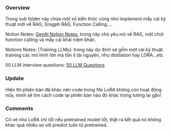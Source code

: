 ### Overview

 Trong sub folder này chứa một số kiến thức cũng như implement mấy cái kỹ thuật mới về RAG, Gragph RAG, Function Calling....

Notion Notes: [GenAI Notion Notes](https://accurate-bandana-6b0.notion.site/M-t-s-concept-trong-GenAI-14bb29d8ebb18047823df72029e40bec), trong này chủ yếu nói về RAG, một chút function calling và mấy cái khái niệm khác. 

Notions Notes: [Training LLMs]: trong này dự định sẽ gồm một vài kỹ thuật training các mô hình lớn mà tốn ít tài nguyên, như distilation hay LORA...etc

50 LLM interview questions: [50 LLM Questions](https://www.linkedin.com/posts/bhavishya-pandit_50-llm-interview-questions-activity-7268119633180704769-ur2D?utm_source=share&utm_medium=member_desktop)

### Update
Hiện thì phiên bản đã khác nên code trong file LoRA không còn hoạt động nữa, mình sẽ tìm cách code lại phiên bản nào đó khác trong tương lai gần!

### Comments
Có vẻ như LoRA chỉ tốt nếu pretrained model tốt, thật ra kết quả nó không khác quá nhiều so với predict luôn từ pretrained.

